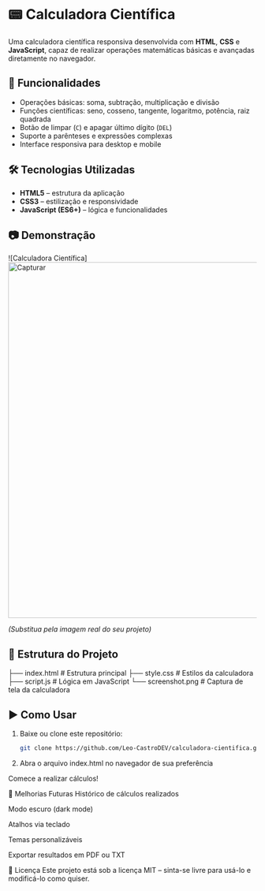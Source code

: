 # 📟 Calculadora Científica

Uma calculadora científica responsiva desenvolvida com **HTML**, **CSS** e **JavaScript**, capaz de realizar operações matemáticas básicas e avançadas diretamente no navegador.

## 🚀 Funcionalidades

- Operações básicas: soma, subtração, multiplicação e divisão  
- Funções científicas: seno, cosseno, tangente, logaritmo, potência, raiz quadrada  
- Botão de limpar (`C`) e apagar último dígito (`DEL`)  
- Suporte a parênteses e expressões complexas  
- Interface responsiva para desktop e mobile  

## 🛠️ Tecnologias Utilizadas

- **HTML5** – estrutura da aplicação  
- **CSS3** – estilização e responsividade  
- **JavaScript (ES6+)** – lógica e funcionalidades  

## 📷 Demonstração

![Calculadora Científica]<img width="1321" height="722" alt="Capturar" src="https://github.com/user-attachments/assets/f5fd2c5b-ab73-477f-9673-dd346fc15323" />

*(Substitua pela imagem real do seu projeto)*

## 📂 Estrutura do Projeto

├── index.html # Estrutura principal
├── style.css # Estilos da calculadora
├── script.js # Lógica em JavaScript
└── screenshot.png # Captura de tela da calculadora


## ▶️ Como Usar

1. Baixe ou clone este repositório:
   ```bash
   git clone https://github.com/Leo-CastroDEV/calculadora-cientifica.git

2. Abra o arquivo index.html no navegador de sua preferência

Comece a realizar cálculos!

📌 Melhorias Futuras
Histórico de cálculos realizados

Modo escuro (dark mode)

Atalhos via teclado

Temas personalizáveis

Exportar resultados em PDF ou TXT

📄 Licença
Este projeto está sob a licença MIT – sinta-se livre para usá-lo e modificá-lo como quiser.

